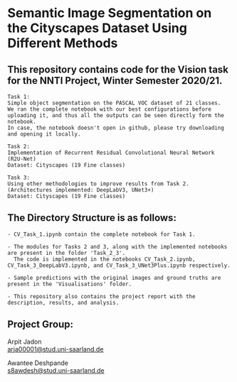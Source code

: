 # Semantic Image Segmentation on the Cityscapes Dataset Using Different Methods 

## This repository contains code for the Vision task for the NNTI Project, Winter Semester 2020/21. 
```
Task 1:
Simple object segmentation on the PASCAL VOC dataset of 21 classes.
We ran the complete notebook with our best configurations before uploading it, and thus all the outputs can be seen directly form the notebook.
In case, the notebook doesn't open in github, please try downloading and opening it locally.
```
```
Task 2:
Implementation of Recurrent Residual Convolutional Neural Network (R2U-Net)
Dataset: Cityscapes (19 Fine classes)
```
```
Task 3:
Using other methodologies to improve results from Task 2.
(Architectures implemented: DeepLabV3, UNet3+) 
Dataset: Cityscapes (19 Fine classes)
```

## The Directory Structure is as follows:

```
- CV_Task_1.ipynb contain the complete notebook for Task 1.

- The modules for Tasks 2 and 3, along with the implemented notebooks are present in the folder 'Task_2_3'. 
  The code is implemented in the notebooks CV_Task_2.ipynb, CV_Task_3_DeepLabV3.ipynb, and CV_Task_3_UNet3Plus.ipynb respectively.

- Sample predictions with the original images and ground truths are present in the 'Visualisations' folder.

- This repository also contains the project report with the description, results, and analysis.
```

## Project Group: <br/>
Arpit Jadon <br/>
arja00001@stud.uni-saarland.de <br/>

Awantee Deshpande <br/>
s8awdesh@stud.uni-saarland.de




